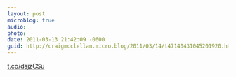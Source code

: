 ```yaml
---
layout: post
microblog: true
audio: 
photo: 
date: 2011-03-13 21:42:09 -0600
guid: http://craigmcclellan.micro.blog/2011/03/14/t47140431045201920.html
---
```

[t.co/dsjzCSu](http://t.co/dsjzCSu)
